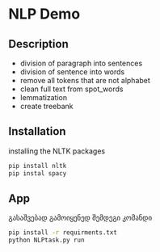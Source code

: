
# NLP Demo

## Description

- division of paragraph into sentences
- division of sentence into words
- remove all tokens that are not alphabet
- clean full text from spot_words
- lemmatization
- create treebank

## Installation

installing the NLTK packages
```bash
pip install nltk
pip instal spacy
```

## App

გასაშვებად გამოიყენედ შემდეგი კომანდი

```bash
pip install -r requirments.txt
python NLPtask.py run
```